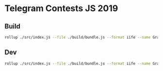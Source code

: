# Telegram Contests JS 2019

## Build

```bash
rollup ./src/index.js --file ./build/bundle.js --format iife --name Graph`
```

## Dev

```bash
rollup ./src/index.js --file ./build/bundle.js --format iife --name Graph --watch
```
